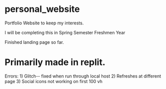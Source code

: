 # personal_website
Portfolio Website to keep my interests.

I will be completing this in Spring Semester Freshmen Year

Finished landing page so far.

# Primarily made in replit. 
Errors:
    1) Glitch-- fixed when run through local host
    2) Refreshes at different page
    3) Social icons not working on first 100 vh 